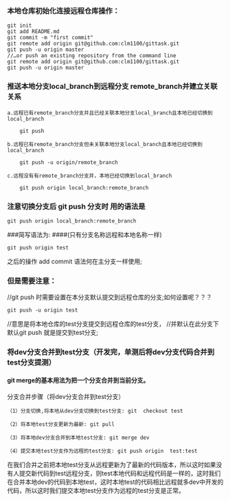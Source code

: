 
### 本地仓库初始化连接远程仓库操作：

~~~
git init
git add README.md
git commit -m "first commit"
git remote add origin git@github.com:clm1100/gittask.git
git push -u origin master
//…or push an existing repository from the command line
git remote add origin git@github.com:clm1100/gittask.git
git push -u origin master
~~~



### 推送本地分支local_branch到远程分支 remote_branch并建立关联关系
~~~
a.远程已有remote_branch分支并且已经关联本地分支local_branch且本地已经切换到local_branch

    git push

b.远程已有remote_branch分支但未关联本地分支local_branch且本地已经切换到local_branch

    git push -u origin/remote_branch

c.远程没有有remote_branch分支并，本地已经切换到local_branch

    git push origin local_branch:remote_branch
~~~

### 注意切换分支后 git push 分支时 用的语法是
~~~
git push origin local_branch:remote_branch
~~~

###简写语法为:
####(只有分支名称远程和本地名称一样)
~~~
git push origin test
~~~

之后的操作 add commit 语法何在主分支一样使用;<br>
### 但是需要注意：
//git push 时需要设置在本分支默认提交到远程仓库的分支;如何设置呢？？？<br>
~~~
git push -u origin test 
~~~
//意思是将本地仓库的test分支提交到远程仓库的test分支，
//并默认在此分支下默认git push 就是提交到test分支;


###  将dev分支合并到test分支（开发完，单测后将dev分支代码合并到test分支提测）
#### git merge的基本用法为把一个分支合并到当前分支。

分支合并步骤（将dev分支合并到test分支）

~~~
（1）分支切换,将本地从dev分支切换到test分支: git  checkout test

（2）将本地test分支更新为最新: git pull

（3）将本地dev分支合并到本地test分支: git merge dev

（4）提交本地test分支作为远程的test分支: git push origin  test:test
~~~


在我们合并之前把本地test分支从远程更新为了最新的代码版本，所以这时如果没有人提交新代码到test远程分支，则test本地代码和远程代码是一样的，这时我们在合并本地dev的代码到本地test，这时本地test的代码相比远程就多dev中开发的代码，所以这时我们提交本地test分支作为远程的test分支是正常。





